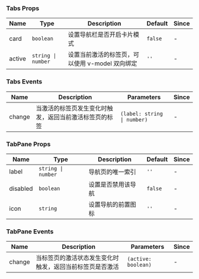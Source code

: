 ### Tabs Props

| Name   | Type             | Description                                            | Default | Since |
| ------ | ---------------- | ----------------------------------------------- | ------ | --- |
| card   | `boolean`          | 设置导航栏是否开启卡片模式                      | `false`  | - |
| active | `string \| number` | 设置当前激活的标签页，可以使用 v-model 双向绑定 | `''`     | - |

### Tabs Events

| Name      | Description                                                   | Parameters  | Since |
| --------- | ------------------------------------------------------ | ----- | --- |
| change | 当激活的标签页发生变化时触发，返回当前激活标签页的标签 | `(label: string \| number)` | - |

### TabPane Props

| Name     | Type             | Description               | Default | Since |
| -------- | ---------------- | ------------------ | ------ | --- |
| label    | `string \| number` | 导航页的唯一索引   | `''`     | - |
| disabled | `boolean`          | 设置是否禁用该导航 | `false`  | - |
| icon     | `string`           | 设置导航的前置图标 | `''`     | - |

### TabPane Events

| Name      | Description                                                     | Parameters   | Since |
| --------- | -------------------------------------------------------- | ------ | --- |
| change | 当标签页的激活状态发生变化时触发，返回当前标签页是否激活 | `(active: boolean)` | - |
